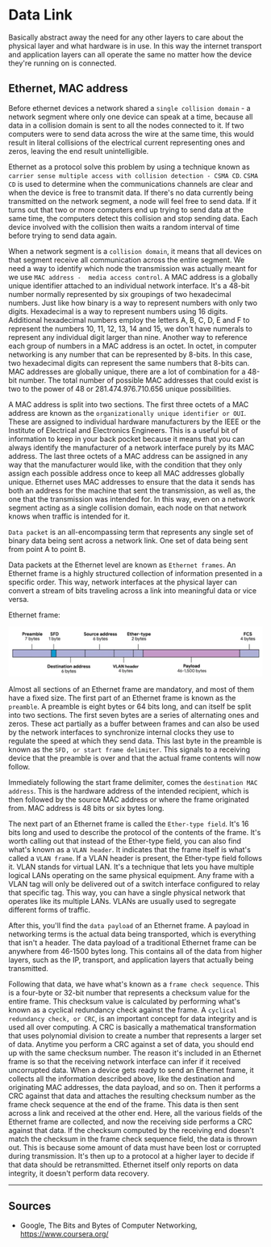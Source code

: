 # Data Link
Basically abstract away the need for any other layers to care about the physical layer and what hardware is in use. 
In this way the internet transport and application layers can all operate the same no matter how the device they're running on is connected.
## Ethernet, MAC address
Before ethernet devices a network shared a `single collision domain` - a network segment where only one device can speak at a time,
because all data in a collision domain is sent to all the nodes connected to it.
If two computers were to send data across the wire at the same time, this would result in literal 
collisions of the electrical current representing ones and zeros, leaving the end result unintelligible. 

Ethernet as a protocol solve this problem by using a technique known as `carrier sense multiple access with collision detection - CSMA CD`.
`CSMA CD` is used to determine when the communications channels are clear and when the device is free to transmit data. 
If there's no data currently being transmitted on the network segment, a node will feel free to send data. 
If it turns out that two or more computers end up trying to send data at the same time, the computers 
detect this collision and stop sending data. Each device involved with the collision then waits a random interval of time before trying to send data again.

When a network segment is a `collision domain`, it means that all devices on that segment receive all communication across the entire segment. 
We need a way to identify which node the transmission was actually meant for we use `MAC address -  media access control`. 
A MAC address is a globally unique identifier attached to an individual network interface. 
It's a 48-bit number normally represented by six groupings of two hexadecimal numbers. Just like how binary is a way to represent numbers 
with only two digits. Hexadecimal is a way to represent numbers using 16 digits. 
Additional hexadecimal numbers employ the letters A, B, C, D, E and F to represent the numbers 10, 11, 12, 13, 14 and 15, we don't have numerals to represent any individual digit larger than nine.
Another way to reference each group of numbers in a MAC address is an octet. In octet, in computer networking is any number that can be 
represented by 8-bits. In this case, two hexadecimal digits can represent the same numbers that 8-bits can. 
MAC addresses are globally unique, there are a lot of combination for a 48-bit number.
The total number of possible MAC addresses that could exist is two to the power of 48 or 281.474.976.710.656 unique possibilities. 

A MAC address is split into two sections. 
The first three octets of a MAC address are known as the `organizationally unique identifier or OUI`. 
These are assigned to individual hardware manufacturers by the IEEE or the Institute of Electrical and Electronics Engineers. 
This is a useful bit of information to keep in your back pocket because it means that you can always identify the manufacturer of a 
network interface purely by its MAC address. 
The last three octets of a MAC address can be assigned in any way that the manufacturer would 
like, with the condition that they only assign each possible address once to keep all MAC addresses globally unique. 
Ethernet uses MAC addresses to ensure that the data it sends has both an address for the machine that sent the transmission, as well as, 
the one that the transmission was intended for. In this way, even on a network segment acting as a single collision domain, each node on that 
network knows when traffic is intended for it.

`Data packet` is an all-encompassing term that represents any single set of binary 
data being sent across a network link. One set of data being sent from point A to point B.

Data packets at the Ethernet level are known as `Ethernet frames`. 
An Ethernet frame is a highly structured collection of information presented in a specific order. 
This way, network interfaces at the physical layer can convert a stream of bits traveling across a 
link into meaningful data or vice versa. 

Ethernet frame:

![img_2.png](img/img_2.png)

Almost all sections of an Ethernet frame are mandatory, and most of them have a fixed size. 
The first part of an Ethernet frame is known as the `preamble`. A preamble is eight bytes or 64 bits long, and can itself be split into two sections. 
The first seven bytes are a series of alternating ones and zeros. These act partially as a buffer between frames and can also be used by the network 
interfaces to synchronize internal clocks they use to regulate the speed at which they send data. 
This last byte in the preamble is known as the `SFD, or start frame delimiter`. 
This signals to a receiving device that the preamble is over and that the actual frame contents will now follow.

Immediately following the start frame delimiter, comes the `destination MAC address`. 
This is the hardware address of the intended recipient, which is then followed by the source MAC 
address or where the frame originated from. MAC address is 48 bits or six bytes long.

The next part of an Ethernet frame is called the `Ether-type field`. 
It's 16 bits long and used to describe the protocol of the contents of the frame.
It's worth calling out that instead of the Ether-type field, you can also find what's known as a `VLAN header`. 
It indicates that the frame itself is what's called a `VLAN frame`. If a VLAN header is present, the Ether-type field follows it. 
VLAN stands for virtual LAN. It's a technique that lets you have multiple logical LANs operating on the same physical equipment. 
Any frame with a VLAN tag will only be delivered out of a switch interface configured to relay that specific tag. This way, you can 
have a single physical network that operates like its multiple LANs. VLANs are usually used to 
segregate different forms of traffic.

After this, you'll find the `data payload` of an Ethernet frame. A payload in networking 
terms is the actual data being transported, which is everything that isn't a header. 
The data payload of a traditional Ethernet frame can be anywhere from 46-1500 bytes long. 
This contains all of the data from higher layers, such as the IP, transport, and application 
layers that actually being transmitted. 

Following that data, we have what's known as a `frame check sequence`. 
This is a four-byte or 32-bit number that represents a checksum value for the entire frame. 
This checksum value is calculated by performing what's known as a cyclical redundancy check against the frame. 
A `cyclical redundancy check, or CRC`, is an important concept for data integrity and is used all over computing. 
A CRC is basically a mathematical transformation that uses polynomial division to 
create a number that represents a larger set of data. Anytime you perform a CRC against a set of data, 
you should end up with the same checksum number. The reason it's included in an Ethernet 
frame is so that the receiving network interface can infer if it received uncorrupted data.
When a device gets ready to send an Ethernet frame, it collects all the information described above, 
like the destination and originating MAC addresses, the data payload, and so on. 
Then it performs a CRC against that data and attaches the resulting checksum number as the frame check sequence 
at the end of the frame. This data is then sent across a link and received at the other end. 
Here, all the various fields of the Ethernet frame are collected, and now the receiving side performs a CRC against that data. 
If the checksum computed by the receiving end doesn't match the checksum in the frame check sequence field, the data is thrown out. 
This is because some amount of data must have been lost or corrupted during transmission. 
It's then up to a protocol at a higher layer to decide if that data should be retransmitted. 
Ethernet itself only reports on data integrity, it doesn't perform data recovery.
___
## Sources
- Google, The Bits and Bytes of Computer Networking, https://www.coursera.org/